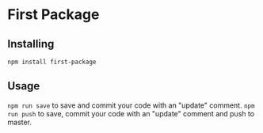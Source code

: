 # First Package

## Installing
`npm install first-package`

## Usage
`npm run save` to save and commit your code with an "update" comment.
`npm run push` to save, commit your code with an "update" comment and push to master.
